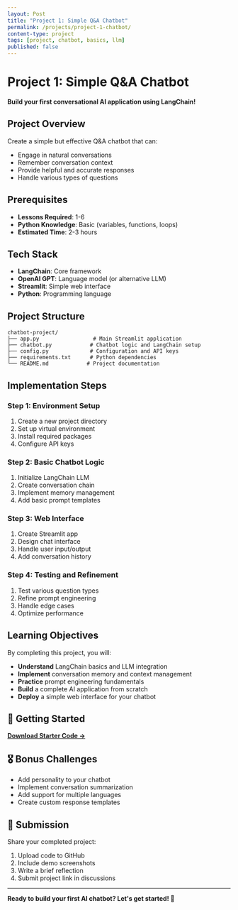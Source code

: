 ```yaml
---
layout: Post
title: "Project 1: Simple Q&A Chatbot"
permalink: /projects/project-1-chatbot/
content-type: project
tags: [project, chatbot, basics, llm]
published: false
---
```


# Project 1: Simple Q&A Chatbot

**Build your first conversational AI application using LangChain!**

## Project Overview

Create a simple but effective Q&A chatbot that can:

- Engage in natural conversations
- Remember conversation context
- Provide helpful and accurate responses
- Handle various types of questions

## Prerequisites

- **Lessons Required**: 1-6
- **Python Knowledge**: Basic (variables, functions, loops)
- **Estimated Time**: 2-3 hours

## Tech Stack

- **LangChain**: Core framework
- **OpenAI GPT**: Language model (or alternative LLM)
- **Streamlit**: Simple web interface
- **Python**: Programming language

## Project Structure

```
chatbot-project/
├── app.py                 # Main Streamlit application
├── chatbot.py            # Chatbot logic and LangChain setup
├── config.py             # Configuration and API keys
├── requirements.txt      # Python dependencies
└── README.md            # Project documentation
```

## Implementation Steps

### Step 1: Environment Setup

1. Create a new project directory
2. Set up virtual environment
3. Install required packages
4. Configure API keys

### Step 2: Basic Chatbot Logic

1. Initialize LangChain LLM
2. Create conversation chain
3. Implement memory management
4. Add basic prompt templates

### Step 3: Web Interface

1. Create Streamlit app
2. Design chat interface
3. Handle user input/output
4. Add conversation history

### Step 4: Testing and Refinement

1. Test various question types
2. Refine prompt engineering
3. Handle edge cases
4. Optimize performance

## Learning Objectives

By completing this project, you will:

- **Understand** LangChain basics and LLM integration  
- **Implement** conversation memory and context management  
- **Practice** prompt engineering fundamentals  
- **Build** a complete AI application from scratch  
- **Deploy** a simple web interface for your chatbot

## 🚀 Getting Started

[**Download Starter Code →**](https://github.com/sanjanb/generative-ai-langchain/tree/main/projects/project-1-starter)

## 🎖️ Bonus Challenges

- Add personality to your chatbot
- Implement conversation summarization
- Add support for multiple languages
- Create custom response templates

## 📝 Submission

Share your completed project:

1. Upload code to GitHub
2. Include demo screenshots
3. Write a brief reflection
4. Submit project link in discussions

---

**Ready to build your first AI chatbot? Let's get started! 🚀**
